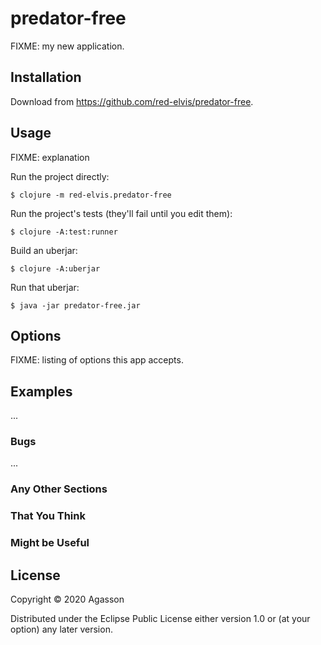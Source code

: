 # predator-free

FIXME: my new application.

## Installation

Download from https://github.com/red-elvis/predator-free.

## Usage

FIXME: explanation

Run the project directly:

    $ clojure -m red-elvis.predator-free

Run the project's tests (they'll fail until you edit them):

    $ clojure -A:test:runner

Build an uberjar:

    $ clojure -A:uberjar

Run that uberjar:

    $ java -jar predator-free.jar

## Options

FIXME: listing of options this app accepts.

## Examples

...

### Bugs

...

### Any Other Sections
### That You Think
### Might be Useful

## License

Copyright © 2020 Agasson

Distributed under the Eclipse Public License either version 1.0 or (at
your option) any later version.
